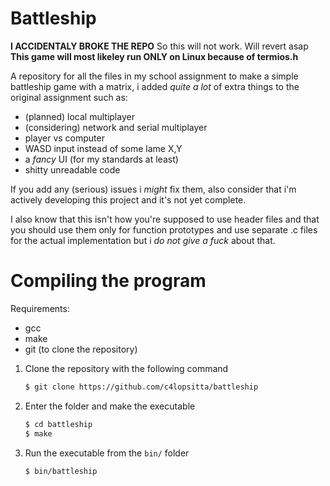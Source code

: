 # Battleship
**I ACCIDENTALY BROKE THE REPO** So this will not work. Will revert asap
**This game will most likeley run ONLY on Linux because of termios.h**

A repository for all the files in my school assignment to make a simple battleship game with a matrix, i added *quite a lot* of extra things to the original assignment such as:
- (planned) local multiplayer
- (considering) network and serial multiplayer
- player vs computer
- WASD input instead of some lame X,Y
- a *fancy* UI (for my standards at least)
- shitty unreadable code

If you add any (serious) issues i *might* fix them, also consider that i'm actively developing this project and it's not yet complete.

I also know that this isn't how you're supposed to use header files and that you should use them only for function prototypes and use separate .c files for the actual implementation but i *do not give a fuck* about that.

# Compiling the program
Requirements:
- gcc
- make
- git (to clone the repository)

1. Clone the repository with the following command
    ```bash
    $ git clone https://github.com/c4lopsitta/battleship
    ```
2. Enter the folder and make the executable
    ```bash
    $ cd battleship
    $ make
    ```
3. Run the executable from the `bin/` folder
    ```bash
    $ bin/battleship
    ```

